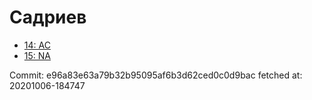 # Садриев
- [14: AC](14.md)
- [15: NA](15.md)

Commit: e96a83e63a79b32b95095af6b3d62ced0c0d9bac
 fetched at: 20201006-184747
